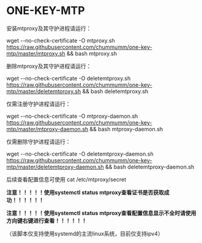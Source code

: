# ONE-KEY-MTP

安装mtproxy及其守护进程请运行：

wget --no-check-certificate -O mtproxy.sh https://raw.githubusercontent.com/chummumm/one-key-mtp/master/mtproxy.sh && bash mtproxy.sh

删除mtproxy及其守护进程请运行：

wget --no-check-certificate -O deletemtproxy.sh https://raw.githubusercontent.com/chummumm/one-key-mtp/master/deletemtproxy.sh && bash deletemtproxy.sh

仅需注册守护进程请运行：

wget --no-check-certificate -O mtproxy-daemon.sh https://raw.githubusercontent.com/chummumm/one-key-mtp/master/mtproxy-daemon.sh && bash mtproxy-daemon.sh

仅需删除守护进程请运行：

wget --no-check-certificate -O deletemtproxy-daemon.sh https://raw.githubusercontent.com/chummumm/one-key-mtp/master/deletemtproxy-daemon.sh && bash deletemtproxy-daemon.sh

后续查看配置信息可使用 cat /etc/mtproxy/secret

**注意！！！！！使用systemctl status mtproxy查看证书是否获取成功！！！！！！**

**注意！！！！！使用systemctl status mtproxy查看配置信息显示不全时请使用方向键右键进行查看！！！！！！**

（该脚本仅支持使用systemd的主流linux系统，目前仅支持ipv4）

